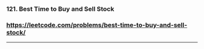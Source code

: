 ### 121. Best Time to Buy and Sell Stock
### https://leetcode.com/problems/best-time-to-buy-and-sell-stock/
---

